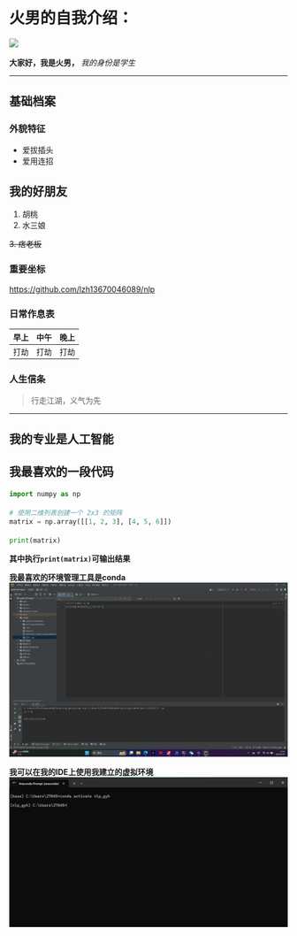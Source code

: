 # 火男的自我介绍：
<img src="[[https://github.com/lzh13670046089/nlp/blob/master/picture/%E7%AB%A0%E9%B1%BC%E5%93%A5.jpg](https://github.com/guoyvhui/guoqvhui/blob/main/9c527be109b49229360090899120fa3.jpg)](https://github.com/guoyvhui/guoqvhui/blob/main/9c527be109b49229360090899120fa3.jpg)" width =200>

**大家好，我是火男，**
*我的身份是学生*

---
## 基础档案
### 外貌特征
* 爱拔插头
* 爱用连招
## 我的好朋友
1. 胡桃
2. 水三娘

~~3. 痞老板~~
### 重要坐标
<https://github.com/lzh13670046089/nlp>
### 日常作息表
|早上|中午|晚上|
|:---:|:---:|:---:|
|打劫|打劫|打劫|
### 人生信条
>行走江湖，义气为先

---
## 我的专业是人工智能
## 我最喜欢的一段代码
```python
import numpy as np
 
# 使用二维列表创建一个 2x3 的矩阵
matrix = np.array([[1, 2, 3], [4, 5, 6]])
 
print(matrix)
```
**其中执行`print(matrix)`可输出结果**

**我最喜欢的环境管理工具是conda**
<img src="https://github.com/guoyvhui/guoqvhui/blob/main/%E5%BE%AE%E4%BF%A1%E5%9B%BE%E7%89%87_20250619021136.png" width = 800>

**我可以在我的IDE上使用我建立的虚拟环境**
<img src="https://github.com/guoyvhui/guoqvhui/blob/main/%E5%BE%AE%E4%BF%A1%E5%9B%BE%E7%89%87_20250619021131.png" width = 800>
